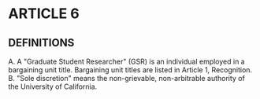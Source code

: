 # ARTICLE 6 

## DEFINITIONS

A. A "Graduate Student Researcher" (GSR) is an individual employed in a bargaining unit title. Bargaining unit titles are listed in Article 1, Recognition.
B. "Sole discretion" means the non-grievable, non-arbitrable authority of the University of California.

